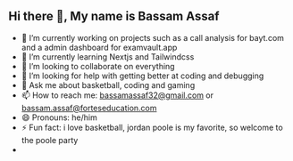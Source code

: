 ## Hi there 👋, My name is Bassam Assaf
- 🔭 I’m currently working on projects such as a call analysis for bayt.com and a admin dashboard for examvault.app
- 🌱 I’m currently learning Nextjs and Tailwindcss
- 👯 I’m looking to collaborate on everything
- 🤔 I’m looking for help with getting better at coding and debugging
- 💬 Ask me about basketball, coding and gaming
- 📫 How to reach me: bassamassaf32@gmail.com or bassam.assaf@forteseducation.com
- 😄 Pronouns: he/him
- ⚡ Fun fact: i love basketball, jordan poole is my favorite, so welcome to the poole party
- 

